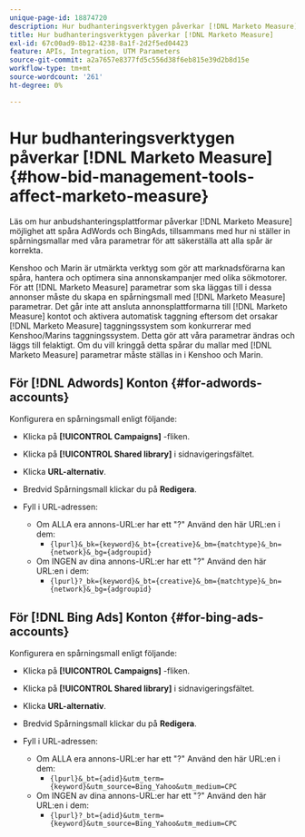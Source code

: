 ```yaml
---
unique-page-id: 18874720
description: Hur budhanteringsverktygen påverkar [!DNL Marketo Measure] - [!DNL Marketo Measure] - Produktdokumentation
title: Hur budhanteringsverktygen påverkar [!DNL Marketo Measure]
exl-id: 67c00ad9-8b12-4238-8a1f-2d2f5ed04423
feature: APIs, Integration, UTM Parameters
source-git-commit: a2a7657e8377fd5c556d38f6eb815e39d2b8d15e
workflow-type: tm+mt
source-wordcount: '261'
ht-degree: 0%

---
```


# Hur budhanteringsverktygen påverkar [!DNL Marketo Measure] {#how-bid-management-tools-affect-marketo-measure}

Läs om hur anbudshanteringsplattformar påverkar [!DNL Marketo Measure] möjlighet att spåra AdWords och BingAds, tillsammans med hur ni ställer in spårningsmallar med våra parametrar för att säkerställa att alla spår är korrekta.

Kenshoo och Marin är utmärkta verktyg som gör att marknadsförarna kan spåra, hantera och optimera sina annonskampanjer med olika sökmotorer. För att [!DNL Marketo Measure] parametrar som ska läggas till i dessa annonser måste du skapa en spårningsmall med [!DNL Marketo Measure] parametrar. Det går inte att ansluta annonsplattformarna till [!DNL Marketo Measure] kontot och aktivera automatisk taggning eftersom det orsakar [!DNL Marketo Measure] taggningssystem som konkurrerar med Kenshoo/Marins taggningssystem. Detta gör att våra parametrar ändras och läggs till felaktigt. Om du vill kringgå detta spårar du mallar med [!DNL Marketo Measure] parametrar måste ställas in i Kenshoo och Marin.

## För [!DNL Adwords] Konton {#for-adwords-accounts}

Konfigurera en spårningsmall enligt följande:

* Klicka på **[!UICONTROL Campaigns]** -fliken.
* Klicka på **[!UICONTROL Shared library]** i sidnavigeringsfältet.
* Klicka **URL-alternativ**.
* Bredvid Spårningsmall klickar du på **Redigera**.
* Fyll i URL-adressen:

   * Om ALLA era annons-URL:er har ett &quot;?&quot; Använd den här URL:en i dem:
      * `{lpurl}&_bk={keyword}&_bt={creative}&_bm={matchtype}&_bn={network}&_bg={adgroupid}`
   * Om INGEN av dina annons-URL:er har ett &quot;?&quot; Använd den här URL:en i dem:
      * `{lpurl}?_bk={keyword}&_bt={creative}&_bm={matchtype}&_bn={network}&_bg={adgroupid}`


## För [!DNL Bing Ads] Konton {#for-bing-ads-accounts}

Konfigurera en spårningsmall enligt följande:

* Klicka på **[!UICONTROL Campaigns]** -fliken.
* Klicka på **[!UICONTROL Shared library]** i sidnavigeringsfältet.
* Klicka **URL-alternativ**.
* Bredvid Spårningsmall klickar du på **Redigera**.
* Fyll i URL-adressen:

   * Om ALLA era annons-URL:er har ett &quot;?&quot; Använd den här URL:en i dem:
      * `{lpurl}&_bt={adid}&utm_term={keyword}&utm_source=Bing_Yahoo&utm_medium=CPC`
   * Om INGEN av dina annons-URL:er har ett &quot;?&quot; Använd den här URL:en i dem:
      * `{lpurl}?_bt={adid}&utm_term={keyword}&utm_source=Bing_Yahoo&utm_medium=CPC`
